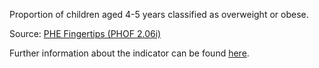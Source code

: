 Proportion of children aged 4-5 years classified as overweight or obese.

Source: [PHE Fingertips (PHOF 2.06i)](https://fingertips.phe.org.uk/profile/public-health-outcomes-framework)

Further information about the indicator can be found [here](https://fingertips.phe.org.uk/search/92766).


